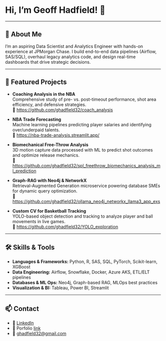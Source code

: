 # Hi, I’m Geoff Hadfield! 👋

---

## 🔭 About Me
I’m an aspiring Data Scientist and Analytics Engineer with hands-on experience at JPMorgan Chase. I build end-to-end data pipelines (Airflow, SAS/SQL), overhaul legacy analytics code, and design real-time dashboards that drive strategic decisions.

---

## 🚀 Featured Projects
- **Coaching Analysis in the NBA**  
  Comprehensive study of pre- vs. post-timeout performance, shot area efficiency, and defensive strategies.  
  🔗 https://github.com/ghadfield32/coach_analysis

- **NBA Trade Forecasting**  
  Machine learning pipelines predicting player salaries and identifying over/underpaid talents.  
  🔗 https://nba-trade-analysis.streamlit.app/

- **Biomechanical Free-Throw Analysis**  
  3D motion capture data processed with ML to predict shot outcomes and optimize release mechanics.  
  🔗 https://github.com/ghadfield32/spl_freethrow_biomechanics_analysis_ml_prediction

- **Graph-RAG with Neo4j & NetworkX**  
  Retrieval-Augmented Generation microservice powering database SMEs for dynamic query optimization.  
  🔗 https://github.com/ghadfield32/ollama_neo4j_networkx_llama3_app_exs

- **Custom CV for Basketball Tracking**  
  YOLO-based object detection and tracking to analyze player and ball movements in live games.  
  🔗 https://github.com/ghadfield32/YOLO_exploration

---

## 🛠️ Skills & Tools
- **Languages & Frameworks:** Python, R, SAS, SQL, PyTorch, Scikit-learn, XGBoost  
- **Data Engineering:** Airflow, Snowflake, Docker, Azure AKS, ETL/ELT pipelines  
- **Databases & ML Ops:** Neo4j, Graph-based RAG, MLOps best practices  
- **Visualization & BI:** Tableau, Power BI, Streamlit

---

## 📫 Contact
- 🔗 [LinkedIn](https://www.linkedin.com/in/geoffhadfield32)
- 📄 Porfolio [link](https://www.datascienceportfol.io/ghadfield32)
- 📧 ghadfield32@gmail.com

